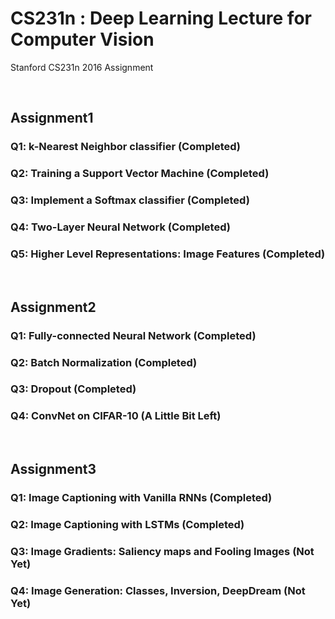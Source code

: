 # CS231n : Deep Learning Lecture for Computer Vision
Stanford CS231n 2016 Assignment

</br>

## Assignment1

### Q1: k-Nearest Neighbor classifier (Completed)

### Q2: Training a Support Vector Machine (Completed)

### Q3: Implement a Softmax classifier (Completed)

### Q4: Two-Layer Neural Network (Completed)

### Q5: Higher Level Representations: Image Features (Completed)

</br>

## Assignment2

### Q1: Fully-connected Neural Network (Completed)

### Q2: Batch Normalization (Completed)

### Q3: Dropout (Completed)

### Q4: ConvNet on CIFAR-10 (A Little Bit Left)

</br>


## Assignment3

### Q1: Image Captioning with Vanilla RNNs (Completed)

### Q2: Image Captioning with LSTMs (Completed)

### Q3: Image Gradients: Saliency maps and Fooling Images (Not Yet)

### Q4: Image Generation: Classes, Inversion, DeepDream (Not Yet)

